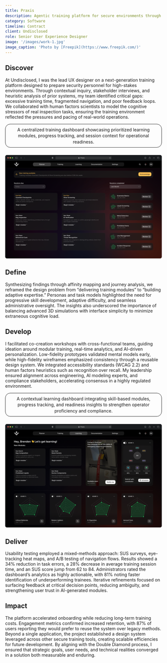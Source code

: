 ```yaml
---
title: Praxis
description: Agentic training platform for secure environments through adaptive simulations.
category: Software
timeline: Contract
client: Undisclosed
role: Senior User Experience Designer
image: '/images/work-1.jpg'
image_caption: 'Photo by [Freepik](https://www.freepik.com/)'
---
```


## Discover
At Undisclosed, I was the lead UX designer on a next-generation training platform designed to prepare security personnel for high-stakes environments. Through contextual inquiry, stakeholder interviews, and heuristic analysis of prior systems, my team identified critical gaps: excessive training time, fragmented navigation, and poor feedback loops. We collaborated with human factors scientists to model the cognitive stressors of real inspection tasks, ensuring the training environment reflected the pressures and pacing of real-world operations.

<div style="font-size: 14px; margin-top: 8px; margin-bottom: 24px; padding: 8px 16px; line-height: 1.4; text-align: center; border: 1px solid currentColor; border-radius: 16px;">A centralized training dashboard showcasing prioritized learning modules, progress tracking, and session context for operational readiness.</div>
<img src="/images/praxis-planner-mockup.png" loading="lazy" alt="Praxis Planner">

## Define
Synthesizing findings through affinity mapping and journey analysis, we reframed the design problem from “delivering training modules” to “building adaptive expertise.” Personas and task models highlighted the need for progressive skill development, adaptive difficulty, and seamless administrative oversight. The insights also underscored the importance of balancing advanced 3D simulations with interface simplicity to minimize extraneous cognitive load.

## Develop
I facilitated co-creation workshops with cross-functional teams, guiding ideation around modular training, real-time analytics, and AI-driven personalization. Low-fidelity prototypes validated mental models early, while high-fidelity wireframes emphasized consistency through a reusable design system. We integrated accessibility standards (WCAG 2.2) and human factors heuristics such as recognition over recall. My leadership ensured alignment across engineering, AI modeling experts, and compliance stakeholders, accelerating consensus in a highly regulated environment.

<div style="font-size: 14px; margin-top: 8px; margin-bottom: 24px; padding: 8px 16px; line-height: 1.4; text-align: center; border: 1px solid currentColor; border-radius: 16px;">A contextual learning dashboard integrating skill-based modules, progress tracking, and readiness insights to strengthen operator proficiency and compliance.</div>
<img src="/images/praxis-learning-mockup.png" loading="lazy" alt="Praxis Learning">

## Deliver
Usability testing employed a mixed-methods approach: SUS surveys, eye-tracking heat maps, and A/B testing of navigation flows. Results showed a 34% reduction in task errors, a 28% decrease in average training session time, and an SUS score jump from 62 to 84. Administrators rated the dashboard’s analytics as highly actionable, with 81% noting faster identification of underperforming trainees. Iterative refinements focused on surfacing feedback at critical decision points, reducing ambiguity, and strengthening user trust in AI-generated modules.

## Impact
The platform accelerated onboarding while reducing long-term training costs. Engagement metrics confirmed increased retention, with 87% of users reporting they would prefer to reuse the system over legacy methods. Beyond a single application, the project established a design system leveraged across other secure training tools, creating scalable efficiencies for future development. By aligning with the Double Diamond process, I ensured that strategic goals, user needs, and technical realities converged in a solution both measurable and enduring.